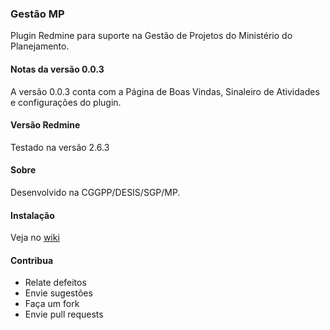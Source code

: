 ### Gestão MP
Plugin Redmine para suporte na Gestão de Projetos do Ministério do Planejamento.

#### Notas da versão 0.0.3
A versão 0.0.3 conta com a Página de Boas Vindas, Sinaleiro de Atividades e configurações do plugin.

#### Versão Redmine
Testado na versão 2.6.3

#### Sobre
Desenvolvido na CGGPP/DESIS/SGP/MP.

#### Instalação
Veja no [wiki](https://github.com/souzanato/redmine_gestao_mp/wiki/Instala%C3%A7%C3%A3o)

#### Contribua
- Relate defeitos
- Envie sugestões
- Faça um fork 
- Envie pull requests
